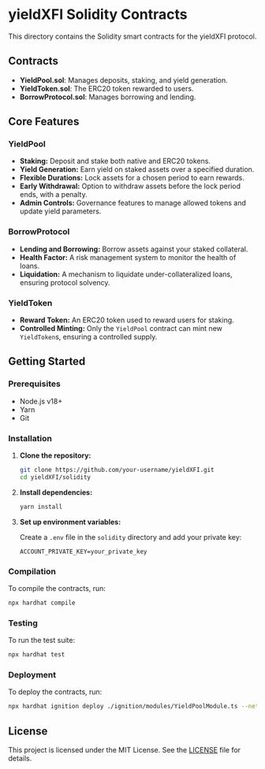 # yieldXFI Solidity Contracts

This directory contains the Solidity smart contracts for the yieldXFI protocol.

## Contracts

- **YieldPool.sol**: Manages deposits, staking, and yield generation.
- **YieldToken.sol**: The ERC20 token rewarded to users.
- **BorrowProtocol.sol**: Manages borrowing and lending.

## Core Features

### YieldPool
- **Staking:** Deposit and stake both native and ERC20 tokens.
- **Yield Generation:** Earn yield on staked assets over a specified duration.
- **Flexible Durations:** Lock assets for a chosen period to earn rewards.
- **Early Withdrawal:** Option to withdraw assets before the lock period ends, with a penalty.
- **Admin Controls:** Governance features to manage allowed tokens and update yield parameters.

### BorrowProtocol
- **Lending and Borrowing:** Borrow assets against your staked collateral.
- **Health Factor:** A risk management system to monitor the health of loans.
- **Liquidation:** A mechanism to liquidate under-collateralized loans, ensuring protocol solvency.

### YieldToken
- **Reward Token:** An ERC20 token used to reward users for staking.
- **Controlled Minting:** Only the `YieldPool` contract can mint new `YieldToken`s, ensuring a controlled supply.

## Getting Started

### Prerequisites

- Node.js v18+
- Yarn
- Git

### Installation

1. **Clone the repository:**
   ```bash
   git clone https://github.com/your-username/yieldXFI.git
   cd yieldXFI/solidity
   ```

2. **Install dependencies:**
   ```bash
   yarn install
   ```

3. **Set up environment variables:**

   Create a `.env` file in the `solidity` directory and add your private key:

   ```
   ACCOUNT_PRIVATE_KEY=your_private_key
   ```

### Compilation

To compile the contracts, run:

```bash
npx hardhat compile
```

### Testing

To run the test suite:

```bash
npx hardhat test
```

### Deployment

To deploy the contracts, run:

```bash
npx hardhat ignition deploy ./ignition/modules/YieldPoolModule.ts --network crossfi
```

## License

This project is licensed under the MIT License. See the [LICENSE](LICENSE) file for details.